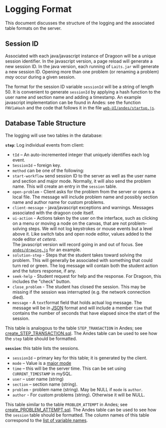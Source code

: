 # Logging Format #

This document discusses the structure of the logging and the associated table formats on the server.

## Session ID ##

Associated with each java/javascript instance of Dragoon will be a unique session identifier.  In the javascript version, a page reload will generate a new session ID.  In the java version, each running of `Laits.jar` will generate a new session ID.  Opening more than one problem (or renaming a problem) *may* occur during a given session.

The format for the session ID variable `sessionId` will be a string of length 50.
It is convenient to generate `sessionId` by applying a hash function to the user name and section name and adding a timestamp.  An example javascript implementation can be found in Andes:  see the function `FNV1aHash` and the code that follows it in the file  [`web-UI/andes/startup.js`](https://github.com/bvds/andes/blob/master/web-UI/andes/startup.js).

## Database Table Structure ##

The logging will use two tables in the database:

**`step`**:  Log individual events from client:

*	`tId` – An auto-incremented integer that uniquely identifies each log event.
*	`SessionId` – foreign key. 
*	`method` can be one of the following:
 *	`start-workflow` send session ID to the server as well as the user name and section and major mode.  Normally, it will also send the problem name.  This will create an entry in the `session` table.
 * `open-problem` - Client asks for the problem from the server or opens a local file.  The message will include problem name and possibly section name and author name for custom problems.
 *	`client-message` - java/javascript exceptions and warnings.  Messages associated with the dragoon code itself.
 *	`ui-action` - Actions taken by the user on the interface, such as clicking on a menu or moving a node on the canvas, that are not problem-solving steps.  We will not log keystrokes or mouse events but a level above it. Like switch tabs and open node editor, values added to the node editor *et cetera*.  
 The javascript version will record going in and out of focus.  See [`andes/drawing.js`](https://github.com/bvds/andes/blob/master/web-UI/andes/drawing.js) for an example.
 *	`solution-step`  - Steps that the student takes toward solving the problem.  This will generally be associated with something that could turn red or green.  The log message will contain both the student action and the tutors response, if any.
 * `seek-help` -  Student request for help and the response.  For Dragoon, this includes the "check" button.
 *	`close_problem` - The student has closed the session.  This may be missing if the session was interrupted (e.g. the network connection died).
*	`message` - A `text`format field that holds actual log message.  The message will be in [JSON](http://json.org/) format and will include a member `time` that contains the number of seconds that have elapsed since the start of the session.

This table is analogous to the table `STEP_TRANSACTION` in Andes; see [create_STEP_TRANSACTION.sql](https://github.com/bvds/andes/blob/master/LogProcessing/database/create_STEP_TRANSACTION.sql).  The Andes table can be used to see how the `step` table should be formatted.

**`session`**: this table lists the sessions.

*	`sessionId` – primary key for this table; it is generated by the client.
*	`mode` – Value is a [major mode](major-modes.md)
*	`time` – this will be the server time. This can be set using `CURRENT_TIMESTAMP` in mySQL.
*	`user` – user name (string)
*	`section` – section name (string).
*   `problem` - problem name (string).  May be NULL if `mode` is `author`.
*	 `author` - For custom problems (string).  Otherwise it will be NULL.

This table similar to the table `PROBLEM_ATTEMPT` in Andes; see [create_PROBLEM_ATTEMPT.sql](https://github.com/bvds/andes/blob/master/LogProcessing/database/create_PROBLEM_ATTEMPT.sql).  The Andes table can be used to see how the `session` table should be formatted.  The column names of this table correspond to the [list of variable names](sessions.md). 
